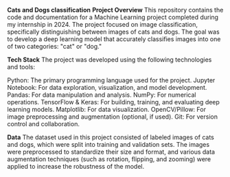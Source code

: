 **Cats and Dogs classification**
**Project Overview**
This repository contains the code and documentation for a Machine Learning project completed during my internship  in 2024. The project focused on image classification, specifically distinguishing between images of cats and dogs. The goal was to develop a deep learning model that accurately classifies images into one of two categories: "cat" or "dog."

**Tech Stack**
The project was developed using the following technologies and tools:

Python: The primary programming language used for the project.
Jupyter Notebook: For data exploration, visualization, and model development.
Pandas: For data manipulation and analysis.
NumPy: For numerical operations.
TensorFlow & Keras: For building, training, and evaluating deep learning models.
Matplotlib: For data visualization.
OpenCV/Pillow: For image preprocessing and augmentation (optional, if used).
Git: For version control and collaboration.

**Data**
The dataset used in this project consisted of labeled images of cats and dogs, which were split into training and validation sets. The images were preprocessed to standardize their size and format, and various data augmentation techniques (such as rotation, flipping, and zooming) were applied to increase the robustness of the model.
